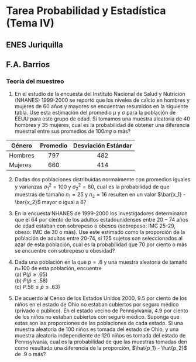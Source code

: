 # Tarea Probabilidad y Estadística (Tema IV)  
## ENES Juriquilla  
## F.A. Barrios  
### Teoría del muestreo  

1. En el estudio de la encuesta del Instituto Nacional de Salud y Nutrición (NHANES) 1999-2000 se reportó que los niveles de calcio en hombres y mujeres 
de 60 años y mayores se encuentran resumidos en la siguiente tabla. Use esta estimación del promedio $\mu$ y $\sigma$ para la población de EEUU para este
grupo de edad.  Si tomamos una muestra aleatoria de $40$ hombres y $35$ mujeres, cual es la probabilidad de obtener una diferencia muestral entre sus 
promedios de $100 mg$ o más?  

| Género | Promedio | Desviación Estándar |  
| -------- |:--------:|:------:|  
| Hombres |  797 | 482 |
| Mujeres |  660 | 414 |  

2. Dadas dos poblaciones distribuidas normalmente con promedios iguales y varianzas $\sigma_1^2 = 100$ y $\sigma_2^2=80$, cual es la probabilidad de que 
muestras de tamaño $n_1 = 25$ y $n_2 = 16$ resulten en un valor $\bar{x_1} - \bar{x_2}$ mayor o igual a $8$?   

3. En la encuesta NHANES de 1999-2000 los investigadores determinaron que el 64 por ciento de los adultos estadounidenses entre $20-74$ años de edad estaban 
con sobrepeso o obesos (sobrepeso: IMC 25-29, obeso: IMC de 30 o más). Use este estimado como la proporción de la población de adultos entre 20-74, si 125 
sujetos son seleccionados al azar de esta población, cual es la probabilidad que 70 por ciento o más se encuentre con sobrepeso u obesidad?  

4. Dada una población en la que $p=.6$ y una muestra aleatoria de tamaño n=100 de esta población, encuentre  
(a) $P(\hat{p} \geq .65)$  
(b) $P(\hat{p} \leq .58)$  
(c) $P.56 \leq \bar{p} \leq .63)$  

5. De acuerdo al Censo de los Estados Unidos 2000, 9.5 por ciento de los niños en el estado de Ohio no estaban cubiertos por seguro médico 
(privado o público).  En el estado vecino de Pennsylvania, 4.9 por ciento de los niños no estaban cubiertos con seguro médico.  Suponga que estas son 
las proporciones de las poblaciones de cada estado.  Si una muestra aleatoria de 100 niños es tomada del estado de Ohio, y una muestra aleatoria 
independiente de 120 niños es tomada del estado de Pennsylvania, cual es la probabilidad de que las muestras tomadas den como resultado una diferencia de 
la proporción, $\hat{p_1} - \hat{p_2}$ de $.9$ o más?  

